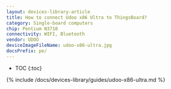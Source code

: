 ```yaml
---
layout: devices-library-article
title: How to connect Udoo x86 Ultra to ThingsBoard?
category: Single-board computers
chip: Pentium N3710
connectivity: WIFI, Bluetooth
vendor: UDOO
deviceImageFileName: udoo-x86-ultra.jpg
docsPrefix: pe/
---
```



* TOC
{:toc}

{% include /docs/devices-library/guides/udoo-x86-ultra.md %}